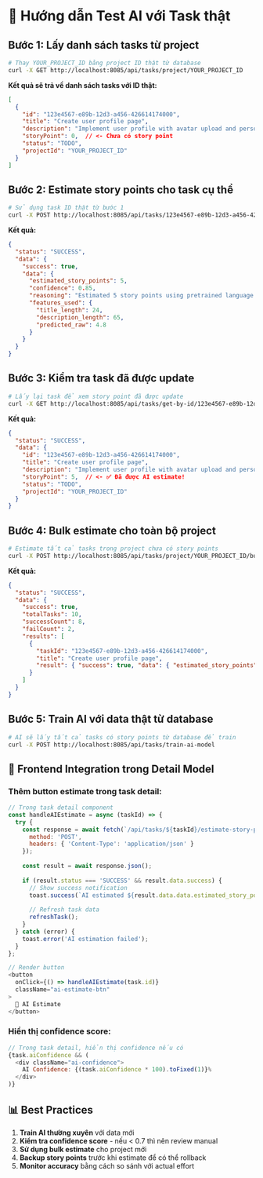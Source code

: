 # 🎯 Hướng dẫn Test AI với Task thật

## Bước 1: Lấy danh sách tasks từ project

```bash
# Thay YOUR_PROJECT_ID bằng project ID thật từ database
curl -X GET http://localhost:8085/api/tasks/project/YOUR_PROJECT_ID
```

**Kết quả sẽ trả về danh sách tasks với ID thật:**

```json
[
  {
    "id": "123e4567-e89b-12d3-a456-426614174000",
    "title": "Create user profile page",
    "description": "Implement user profile with avatar upload and personal info",
    "storyPoint": 0,  // <- Chưa có story point
    "status": "TODO",
    "projectId": "YOUR_PROJECT_ID"
  }
]
```

## Bước 2: Estimate story points cho task cụ thể

```bash
# Sử dụng task ID thật từ bước 1
curl -X POST http://localhost:8085/api/tasks/123e4567-e89b-12d3-a456-426614174000/estimate-story-points
```

**Kết quả:**
```json
{
  "status": "SUCCESS",
  "data": {
    "success": true,
    "data": {
      "estimated_story_points": 5,
      "confidence": 0.85,
      "reasoning": "Estimated 5 story points using pretrained language model...",
      "features_used": {
        "title_length": 24,
        "description_length": 65,
        "predicted_raw": 4.8
      }
    }
  }
}
```

## Bước 3: Kiểm tra task đã được update

```bash
# Lấy lại task để xem story point đã được update
curl -X GET http://localhost:8085/api/tasks/get-by-id/123e4567-e89b-12d3-a456-426614174000
```

**Kết quả:**
```json
{
  "status": "SUCCESS",
  "data": {
    "id": "123e4567-e89b-12d3-a456-426614174000",
    "title": "Create user profile page",
    "description": "Implement user profile with avatar upload and personal info",
    "storyPoint": 5,  // <- ✅ Đã được AI estimate!
    "status": "TODO",
    "projectId": "YOUR_PROJECT_ID"
  }
}
```

## Bước 4: Bulk estimate cho toàn bộ project

```bash
# Estimate tất cả tasks trong project chưa có story points
curl -X POST http://localhost:8085/api/tasks/project/YOUR_PROJECT_ID/bulk-estimate
```

**Kết quả:**
```json
{
  "status": "SUCCESS",
  "data": {
    "success": true,
    "totalTasks": 10,
    "successCount": 8,
    "failCount": 2,
    "results": [
      {
        "taskId": "123e4567-e89b-12d3-a456-426614174000",
        "title": "Create user profile page",
        "result": { "success": true, "data": { "estimated_story_points": 5 } }
      }
    ]
  }
}
```

## Bước 5: Train AI với data thật từ database

```bash
# AI sẽ lấy tất cả tasks có story points từ database để train
curl -X POST http://localhost:8085/api/tasks/train-ai-model
```

## 🎯 Frontend Integration trong Detail Model

### Thêm button estimate trong task detail:

```javascript
// Trong task detail component
const handleAIEstimate = async (taskId) => {
  try {
    const response = await fetch(`/api/tasks/${taskId}/estimate-story-points`, {
      method: 'POST',
      headers: { 'Content-Type': 'application/json' }
    });
    
    const result = await response.json();
    
    if (result.status === 'SUCCESS' && result.data.success) {
      // Show success notification
      toast.success(`AI estimated ${result.data.data.estimated_story_points} story points`);
      
      // Refresh task data
      refreshTask();
    }
  } catch (error) {
    toast.error('AI estimation failed');
  }
};

// Render button
<button 
  onClick={() => handleAIEstimate(task.id)}
  className="ai-estimate-btn"
>
  🤖 AI Estimate
</button>
```

### Hiển thị confidence score:

```javascript
// Trong task detail, hiển thị confidence nếu có
{task.aiConfidence && (
  <div className="ai-confidence">
    AI Confidence: {(task.aiConfidence * 100).toFixed(1)}%
  </div>
)}
```

## 📊 Best Practices

1. **Train AI thường xuyên** với data mới
2. **Kiểm tra confidence score** - nếu < 0.7 thì nên review manual
3. **Sử dụng bulk estimate** cho project mới
4. **Backup story points** trước khi estimate để có thể rollback
5. **Monitor accuracy** bằng cách so sánh với actual effort 
